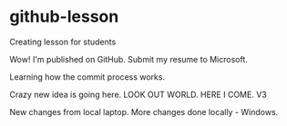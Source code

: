 # github-lesson
Creating lesson for students

Wow!  I'm published on GitHub. Submit my resume to Microsoft.

Learning how the commit process works.

Crazy new idea is going here.
LOOK OUT WORLD.  HERE I COME.  V3

New changes from local laptop.
More changes done locally - Windows.


